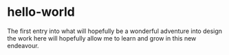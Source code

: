 # hello-world
The first entry into what will hopefully be a wonderful adventure into design
the work here will hopefully allow me to learn and grow in this new endeavour. 
